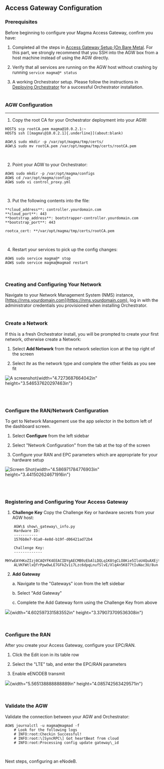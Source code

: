 ## Access Gateway Configuration

### Prerequisites
Before beginning to configure your Magma Access Gateway, confirm you have:

1.  Completed all the steps in [Access Gateway Setup (On Bare
    Metal](https://facebookincubator.github.io/magma/docs/lte/setup_deb).
    For this part, we strongly recommend that you SSH into the AGW box from a host machine instead of using the AGW directly.

2.  Verify that all services are running on the AGW host without crashing by running ```service magma@* status```

3.  A working Orchestrator setup. Please follow the instructions in [Deploying
    Orchestrator](https://facebookincubator.github.io/magma/docs/orc8r/deploying) for a successful Orchestrator installation.<br><br/>


### AGW Configuration 
----------------------------

1.  Copy the root CA for your Orchestrator deployment into your AGW:

```
HOST$ scp rootCA.pem magma@10.0.2.1:~
HOST$ ssh [[magma\@10.0.2.1]{.underline}](about:blank)

AGW\$ sudo mkdir -p /var/opt/magma/tmp/certs/
AGW\$ sudo mv rootCA.pem /var/opt/magma/tmp/certs/rootCA.pem
```
<br/>

2.  Point your AGW to your Orchestrator:

```
AGW$ sudo mkdir -p /var/opt/magma/configs
AGW$ cd /var/opt/magma/configs
AGW$ sudo vi control_proxy.yml
```
<br/>

3.  Put the following contents into the file:

```
**cloud_address**: controller.yourdomain.com
**cloud_port**: 443
**bootstrap_address**: bootstrapper-controller.yourdomain.com
**bootstrap_port**: 443

rootca_cert: **/var/opt/magma/tmp/certs/rootCA.pem
```
<br/>

4.  Restart your services to pick up the config changes:

```
AGW$ sudo service magma@* stop
AGW$ sudo service magma@magmad restart
```
<br/>

### Creating and Configuring Your Network

Navigate to your Network Management System (NMS) instance,
[https://nms.yourdomain.com](https://nms.yourdomain.com), log in with the administrator credentials you provisioned when installing Orchestrator.<br><br/>

### Create a Network

If this is a fresh Orchestrator install, you will be prompted to create your first network, otherwise create a Network:

1.  Select **Add Network** from the network selection icon at the top right of the screen

2.  Select *lte* as the network type and complete the other fields as you see fit

![A screenshot](media/image1.png){width="4.7273687664042in"
height="3.546537620297463in"}

<br><br/>

### Configure the RAN/Network Configuration
To get to Network Management use the app selector in the bottom left of the dashboard screen.

1.  Select **Configure** from the left sidebar

2.  Select "Network Configuration" from the tab at the top of the screen

3.  Configure your RAN and EPC parameters which are appropriate for your hardware setup

![Screen Shot](media/image2.png){width="4.586971784776903in"
height="3.441502624671916in"}

<br><br/>

### Registering and Configuring Your Access Gateway

1.  **Challenge Key**
    Copy the Challenge Key or hardware secrets from your AGW host:

```
    AGW\$ show\_gateway\_info.py
    Hardware ID:
    -----------
    1576b8e7-91a0-4e8d-b19f-d06421ad72b4
    
    Challenge Key:
    -------------
    MHYwEAYHKoZIzj0CAQYFK4EEACIDYgAECMB9zEbAlLDQLq1K8tgCLO8Kie5IloU4QuAXEjtR19jt0KTkRzTYcBK1XwA+C6                              
    ALVKFWtlxQfrPpwOwLE7GFkZv1i7Lzc6dpqLnufSlvE/Xlq4n5K877tIuNac3U/8un
```

2.  **Add Gateway**

    a.  Navigate to the "Gateways" icon from the left sidebar

    b.  Select "Add Gateway"

    c.  Complete the Add Gateway form using the Challenge Key from above

![](media/image3.png){width="4.602597331583552in"
height="3.379073709536308in"}

<br/>

### Configure the RAN
After you create your Access Gateway, configure your EPC/RAN.

1.  Click the Edit icon in its table row

2.  Select the "LTE" tab, and enter the EPC/RAN parameters

3.  Enable eENODEB transmit

![](media/image4.png){width="5.565138888888889in"
height="4.085742563429571in"}

<br/>

### Validate the AGW
Validate the connection between your AGW and Orchestrator:

```
AGW$ journalctl -u magma@magmad -f
    # Look for the following logs
    # INFO:root:Checkin Successful!
    # INFO:root:\[SyncRPC\] Got heartBeat from cloud
    # INFO:root:Processing config update gateway\_id
```
<br/>

Next steps, configuring an eNodeB.
